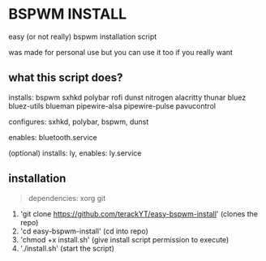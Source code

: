 # BSPWM INSTALL

easy (or not really) bspwm installation script

was made for personal use but you can use it too if you really want

## what this script does?

installs: bspwm sxhkd polybar rofi dunst nitrogen alacritty thunar bluez bluez-utils blueman pipewire-alsa pipewire-pulse pavucontrol

configures: sxhkd, polybar, bspwm, dunst

enables: bluetooth.service

(optional) installs: ly, enables: ly.service

## installation

> dependencies:
> xorg git

1. 'git clone https://github.com/terackYT/easy-bspwm-install'  (clones the repo)
2. 'cd easy-bspwm-install'  (cd into repo)
3. 'chmod +x install.sh'  (give install script permission to execute)
4. './install.sh'  (start the script)

